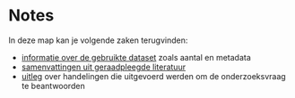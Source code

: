 # Notes

In deze map kan je volgende zaken terugvinden:

* [informatie over de gebruikte dataset](dataset.md) zoals aantal en metadata
* [samenvattingen uit geraadpleegde literatuur](literature.md)
* [uitleg](method.md) over handelingen die uitgevoerd werden om de onderzoeksvraag te beantwoorden
